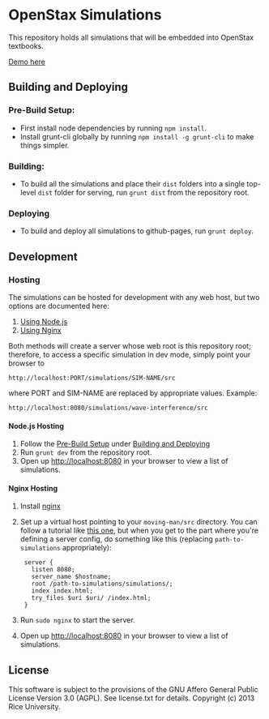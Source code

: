 OpenStax Simulations
===========

This repository holds all simulations that will be embedded into OpenStax textbooks.

[Demo here](http://veillette.github.io/simulations/)

## <a name="deploying-and-building"></a>Building and Deploying

### <a name="pre-build-setup"></a>Pre-Build Setup:
  * First install node dependencies by running `npm install`.
  * Install grunt-cli globally by running `npm install -g grunt-cli` to make things simpler.

### Building:
  * To build all the simulations and place their `dist` folders into a single top-level `dist` folder for serving, run `grunt dist` from the repository root.

### Deploying
  * To build and deploy all simulations to github-pages, run `grunt deploy`.

## Development

### Hosting

The simulations can be hosted for development with any web host, but two options are documented here:

1. [Using Node.js](#node-hosting)
2. [Using Nginx](#nginx-hosting)

Both methods will create a server whose web root is this repository root; therefore, to access a specific simulation in dev mode, simply point your browser to

    http://localhost:PORT/simulations/SIM-NAME/src

where PORT and SIM-NAME are replaced by appropriate values.  Example:

    http://localhost:8080/simulations/wave-interference/src

#### <a name="node-hosting"></a>Node.js Hosting

1. Follow the [Pre-Build Setup](#pre-build-setup) under [Building and Deploying](#deploying-and-building)
2. Run `grunt dev` from the repository root.
3. Open up [http://localhost:8080](http://localhost:8080) in your browser to view a list of simulations.

#### <a name="nginx-hosting"></a>Nginx Hosting

1. Install [nginx](http://nginx.org/)
2. Set up a virtual host pointing to your `moving-man/src` directory. You can follow a tutorial like [this one](http://gerardmcgarry.com/2010/setting-up-a-virtual-host-in-nginx/), but when you get to the part where you're defining a server config, do something like this (replacing `path-to-simulations` appropriately):

        server {
          listen 8080;
          server_name $hostname;
          root /path-to-simulations/simulations/;
          index index.html;
          try_files $uri $uri/ /index.html;
        }

3. Run `sudo nginx` to start the server.
4. Open up [http://localhost:8080](http://localhost:8080) in your browser to view a list of simulations.

License
-------

This software is subject to the provisions of the GNU Affero General Public License Version 3.0 (AGPL). See license.txt for details. Copyright (c) 2013 Rice University.
